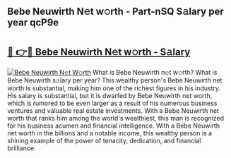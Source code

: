 ## Bebe Neuwirth N𝚎t w𝚘rth - Part-nSQ S𝚊lary per year qcP9e

# <h2><a href="http://gc2q32c.nevu.top/?p=Bebe+Neuwirth">🔗 👉🔴 Bebe Neuwirth N𝚎t w𝚘rth - S𝚊lary</a></h2>

[![Bebe Neuwirth N𝚎t W𝚘rth](https://i.imgur.com/Oavwk0R.jpeg)](http://gc2q32c.nevu.top/?p=Bebe+Neuwirth)
What is Bebe Neuwirth n𝚎t w𝚘rth? What is Bebe Neuwirth s𝚊lary per year?
This wealthy person's Bebe Neuwirth net worth is substantial, making him one of the richest figures in his industry. His salary is substantial, but it is dwarfed by Bebe Neuwirth net worth, which is rumored to be even larger as a result of his numerous business ventures and valuable real estate investments. With a Bebe Neuwirth net worth that ranks him among the world's wealthiest, this man is recognized for his business acumen and financial intelligence. With a Bebe Neuwirth net worth in the billions and a notable income, this wealthy person is a shining example of the power of tenacity, dedication, and financial brilliance.
